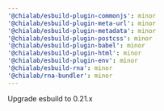 ```yaml
---
'@chialab/esbuild-plugin-commonjs': minor
'@chialab/esbuild-plugin-meta-url': minor
'@chialab/esbuild-plugin-metadata': minor
'@chialab/esbuild-plugin-postcss': minor
'@chialab/esbuild-plugin-babel': minor
'@chialab/esbuild-plugin-html': minor
'@chialab/esbuild-plugin-env': minor
'@chialab/esbuild-rna': minor
'@chialab/rna-bundler': minor
---
```


Upgrade esbuild to 0.21.x
